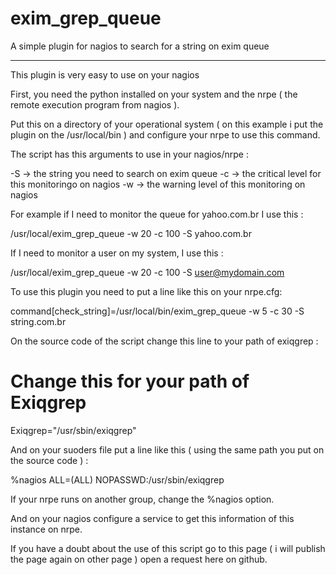 exim_grep_queue
===============

A simple plugin for nagios to search for a string on exim queue

-------------------------------------------------------------------------------------------


This plugin is very easy to use on your nagios 

First, you need the python installed on your system and the nrpe ( the remote execution program from nagios ). 

Put this on a directory of your operational system ( on this example i put the plugin on the /usr/local/bin ) 
and configure your nrpe to use this command. 

The script has this arguments to use in your nagios/nrpe : 

-S -> the string you need to search on exim queue
-c -> the critical level for this monitoringo on nagios 
-w -> the warning level of this monitoring on nagios 

For example if I need to monitor the queue for yahoo.com.br I use this : 

/usr/local/exim_grep_queue -w 20 -c 100 -S yahoo.com.br 

If I need to monitor a user on my system, I use this : 

/usr/local/exim_grep_queue -w 20 -c 100 -S user@mydomain.com 

To use this plugin you need to put a line like this on your nrpe.cfg: 

command[check_string]=/usr/local/bin/exim_grep_queue -w 5 -c 30 -S string.com.br

On the source code of the script change this line to your path of exiqgrep : 

# Change this for your path of Exiqgrep 
Exiqgrep="/usr/sbin/exiqgrep"

And on your suoders file put a line like this ( using the same path you put on the source code ) : 

%nagios ALL=(ALL)   NOPASSWD:/usr/sbin/exiqgrep

If your nrpe runs on another group, change the %nagios option. 

And on your nagios configure a service to get this information of this instance on 
nrpe. 

If you have a doubt about the use of this script go to this page  ( i will publish the page again on other page  ) open a request here on github. 



